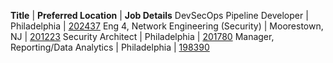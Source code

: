 **Title**  |  **Preferred Location**  | **Job Details**
DevSecOps Pipeline Developer | Philadelphia | [202437](https://jobs.comcast.com/jobs/description/regular?external_or_internal=external&job_id=202437)
Eng 4, Network Engineering (Security) | Moorestown, NJ | [201223](https://jobs.comcast.com/jobs/description/regular?external_or_internal=external&job_id=201223)
Security Architect | Philadelphia | [201780](https://jobs.comcast.com/jobs/description/regular?external_or_internal=external&job_id=201780)
Manager, Reporting/Data Analytics | Philadelphia | [198390](https://jobs.comcast.com/jobs/description/regular?external_or_internal=external&job_id=198390)
